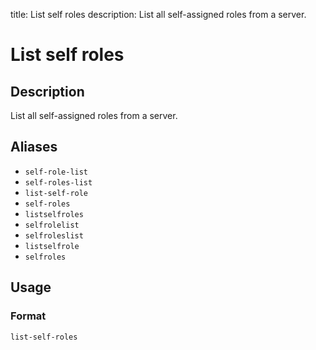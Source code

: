 title: List self roles
description: List all self-assigned roles from a server.

# List self roles

## Description

List all self-assigned roles from a server.

## Aliases

* `self-role-list`
* `self-roles-list`
* `list-self-role`
* `self-roles`
* `listselfroles`
* `selfrolelist`
* `selfroleslist`
* `listselfrole`
* `selfroles`

## Usage

### Format

`list-self-roles`

